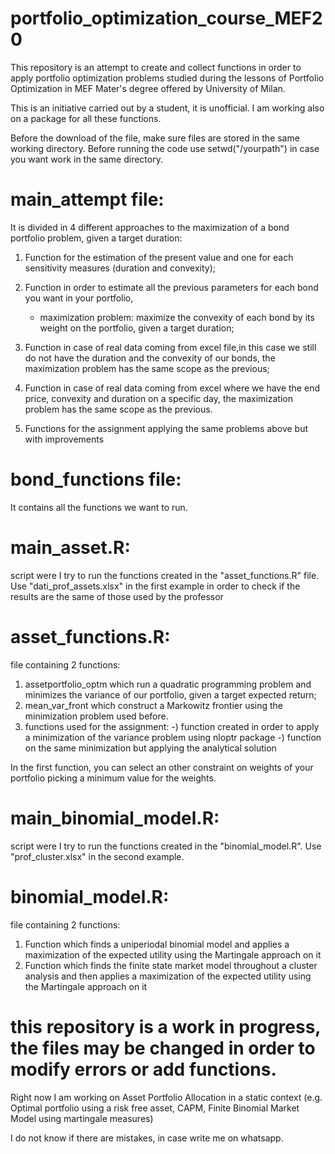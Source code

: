 # portfolio_optimization_course_MEF20
This repository is an attempt to create and collect functions in order to apply portfolio optimization problems studied during the lessons of Portfolio Optimization in MEF Mater's degree offered by University of Milan.

This is an initiative carried out by a student, it is unofficial. I am working also on a package for all these functions.

Before the  download of the file, make sure files are stored in the same working directory. 
Before running the code use setwd("/yourpath") in case you want work in the same directory.

# main_attempt file:
It is divided in 4 different approaches to the maximization of a bond portfolio problem, given a target duration:

1) Function for the estimation of the present value and one for each sensitivity measures (duration and convexity);

2) Function in order to estimate all the previous parameters for each bond you want in your portfolio,
  
   - maximization problem: maximize the convexity of each bond by its weight on the portfolio, given a target duration;

3) Function in case of real data coming from excel file,in this case we still do not have the duration and the convexity of our bonds, the maximization problem has the same scope as the previous;

4) Function in case of real data coming from excel where we have the end price, convexity and duration on a specific day, the maximization problem has the same scope as the previous.

5) Functions for the assignment applying the same problems above but with improvements

# bond_functions file:
It contains all the functions we want to run. 

# main_asset.R:
script were I try to run the functions created in the "asset_functions.R" file. Use "dati_prof_assets.xlsx" in the first example in order to check if the results are the same of those used by the professor

# asset_functions.R:
file containing 2 functions:

  1) assetportfolio_optm which run a quadratic programming problem and minimizes the variance of our portfolio, given a target expected return;
  2) mean_var_front which construct a Markowitz frontier using the minimization problem used before.
  3) functions used for the assignment:
         -) function created in order to apply a minimization of the variance problem using nloptr package 
         -) function on the same minimization but applying the analytical solution 
  
  In the first function, you can select an other constraint on weights of your portfolio picking a minimum value for the weights.
  
  
  # main_binomial_model.R:
  script were I try to run the functions created in the "binomial_model.R". Use "prof_cluster.xlsx" in the second example.
  
  # binomial_model.R:
  file containing 2 functions:
  1) Function which finds a uniperiodal binomial model and applies a maximization of the expected utility using the Martingale approach on it
  2) Function which finds the finite state market model throughout a cluster analysis and then applies a maximization of the expected utility using the         Martingale approach on it
  
  
# this repository is a work in progress, the files may be changed in order to modify errors or add functions.
Right now I am working on Asset Portfolio Allocation in a static context (e.g. Optimal portfolio using a risk free asset, CAPM, Finite Binomial Market Model using martingale measures)

I do not know if there are mistakes, in case write me on whatsapp.


  
